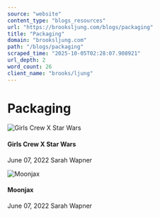 ```yaml
---
source: "website"
content_type: "blogs_resources"
url: "https://brooksljung.com/blogs/packaging"
title: "Packaging"
domain: "brooksljung.com"
path: "/blogs/packaging"
scraped_time: "2025-10-05T02:28:07.908921"
url_depth: 2
word_count: 26
client_name: "brooks/ljung"
---
```


# Packaging

![Girls Crew X Star Wars](//brooksljung.com/cdn/shop/articles/girls_crew_1.png?v=1654634577&width=2000)

#### Girls Crew X Star Wars

June 07, 2022 Sarah Wapner

![Moonjax](//brooksljung.com/cdn/shop/articles/moonjax_2.webp?v=1654634530&width=2000)

#### Moonjax

June 07, 2022 Sarah Wapner